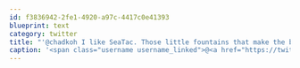 ```yaml
---
id: f3836942-2fe1-4920-a97c-4417c0e41393
blueprint: text
category: twitter
title: "'@chadkoh I like SeaTac. Those little fountains that make the blublublub noises make me laugh."
caption: '<span class="username username_linked">@<a href="https://twitter.com/chadkoh" title="Chad Kohalyk">chadkoh</a></span> I like SeaTac. Those little fountains that make the blublublub noises make me laugh.'
---
```

